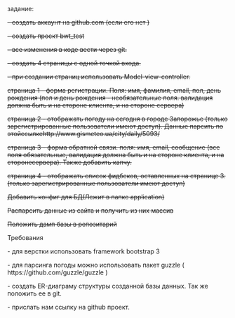 ﻿<p>задание:</p>
<p><strike>- создать аккаунт на github.com (если его нет )</strike></p>
<p><strike>- создать проект bwt_test</strike></p>
<p><strike>- все изменения в коде вести через git.</strike></p>
<p><strike>- создать 4 страницы с одной точкой входа.</strike></p>
<p><strike>- при создании страниц использовать Model-view-controller.</strike></p>
<p><strike>страница 1 - форма регистрации. Поля: имя, фамилия, email, пол, день рождения (пол и день рождения - необязательные поля. валидация должна быть и на стороне клиента, и на стороне сервера)</strike></p>
<p><strike>страница 2 - отображать погоду на сегодня в городе Запорожье (только зарегистрированные пользователи имеют доступ). Данные парсить по этойссылкеhttp://www.gismeteo.ua/city/daily/5093/</strike></p>
<p><strike>страница 3 - форма обратной связи. поля: имя, email, сообщение (все поля обязательные, валидация должна быть и на стороне клиента, и на сторонесервера). Также добавить капчу.</strike></p>
<p><strike>страница 4 - отображать список фидбеков, оставленных на странице 3.(только зарегистрированные пользователи имеют доступ)</strike>
<p><strike>Добавить конфиг для БД(Лежит в папке application)</strike></p>
<p><strike>Распарсить данные из сайта и получить из них массив</strike></p>
<p><strike>Положить дамп базы в репозитарий</strike></p>
Требования
<p>- для верстки использовать framework bootstrap 3</p>
<p>- для парсинга погоды можно использовать пакет guzzle ( https://github.com/guzzle/guzzle )</p>
<p>- создать ER-диаграму структуры созданной базы данных. Так же положить ее в git.</p>
<p>- прислать нам ссылку на github проект.</p>
